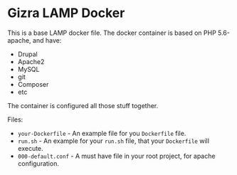 # Gizra LAMP Docker
This is a base LAMP docker file.
The docker container is based on PHP 5.6-apache, and have:
* Drupal
* Apache2
* MySQL
* git
* Composer
* etc

The container is configured all those stuff together.

Files:

* `your-Dockerfile` - An example file for you `Dockerfile` file.
* `run.sh` - An example for your `run.sh` file, that your `Dockerfile` will execute.
* `000-default.conf` - A must have file in your root project, for apache configuration.
